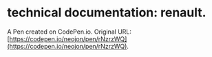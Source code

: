 # technical documentation: renault.

A Pen created on CodePen.io. Original URL: [https://codepen.io/neojon/pen/rNzrzWQ](https://codepen.io/neojon/pen/rNzrzWQ).


